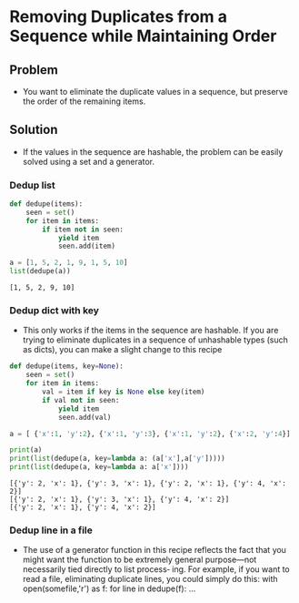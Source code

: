 
# Removing Duplicates from a Sequence while Maintaining Order

## Problem

- You want to eliminate the duplicate values in a sequence, but preserve the order of the remaining items.

## Solution
- If the values in the sequence are hashable, the problem can be easily solved using a set and a generator.

### Dedup list


```python
def dedupe(items): 
    seen = set()
    for item in items:
        if item not in seen:
            yield item 
            seen.add(item)
```


```python
a = [1, 5, 2, 1, 9, 1, 5, 10]
list(dedupe(a))
```




    [1, 5, 2, 9, 10]



### Dedup dict with key

- This only works if the items in the sequence are hashable. If you are trying to eliminate duplicates in a sequence of unhashable types (such as dicts), you can make a slight change to this recipe


```python
def dedupe(items, key=None):
    seen = set()
    for item in items:
        val = item if key is None else key(item)
        if val not in seen:
            yield item
            seen.add(val)
```


```python
a = [ {'x':1, 'y':2}, {'x':1, 'y':3}, {'x':1, 'y':2}, {'x':2, 'y':4}]

print(a)
print(list(dedupe(a, key=lambda a: (a['x'],a['y']))))
print(list(dedupe(a, key=lambda a: a['x'])))
```

    [{'y': 2, 'x': 1}, {'y': 3, 'x': 1}, {'y': 2, 'x': 1}, {'y': 4, 'x': 2}]
    [{'y': 2, 'x': 1}, {'y': 3, 'x': 1}, {'y': 4, 'x': 2}]
    [{'y': 2, 'x': 1}, {'y': 4, 'x': 2}]


### Dedup line in a file

- The use of a generator function in this recipe reflects the fact that you might want the function to be extremely general purpose—not necessarily tied directly to list process‐ ing. For example, if you want to read a file, eliminating duplicate lines, you could simply do this:
with open(somefile,'r') as f: 
    for line in dedupe(f):
        ...